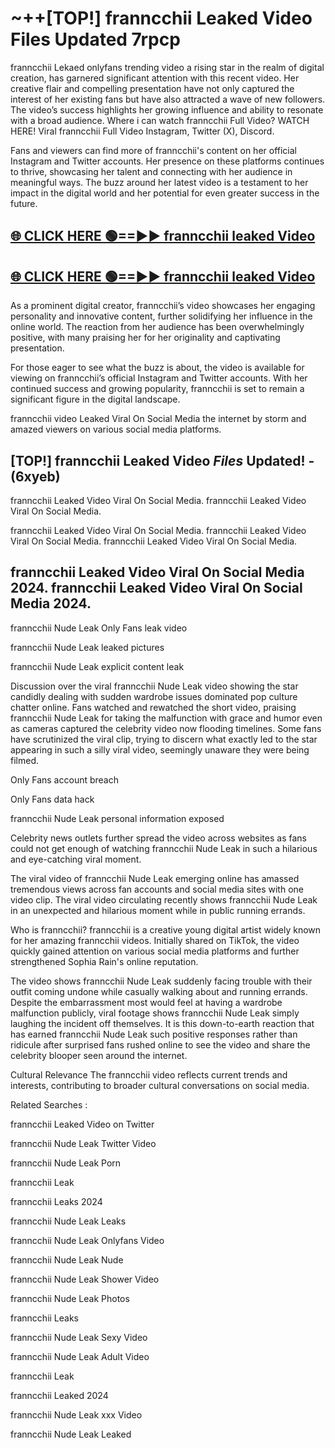 # ~++[TOP!] franncchii Leaked Video Files Updated 7rpcp

 franncchii Lekaed onlyfans trending video a rising star in the realm of digital creation, has garnered significant attention with this recent video. Her creative flair and compelling presentation have not only captured the interest of her existing fans but have also attracted a wave of new followers. The video’s success highlights her growing influence and ability to resonate with a broad audience.
Where i can watch  franncchii Full Video? WATCH HERE! Viral  franncchii Full Video Instagram, Twitter (X), Discord.


Fans and viewers can find more of  franncchii's content on her official Instagram and Twitter accounts. Her presence on these platforms continues to thrive, showcasing her talent and connecting with her audience in meaningful ways. The buzz around her latest video is a testament to her impact in the digital world and her potential for even greater success in the future.


## [🌐 CLICK HERE 🟢==►►  franncchii leaked Video ](https://onlyclips.site?title=franncchii&ref=git)

## [🌐 CLICK HERE 🟢==►►  franncchii leaked Video ](https://onlyclips.site?title=franncchii&ref=git)


As a prominent digital creator,  franncchii’s video showcases her engaging personality and innovative content, further solidifying her influence in the online world. The reaction from her audience has been overwhelmingly positive, with many praising her for her originality and captivating presentation.

For those eager to see what the buzz is about, the video is available for viewing on  franncchii’s official Instagram and Twitter accounts. With her continued success and growing popularity,  franncchii is set to remain a significant figure in the digital landscape.


  franncchii video Leaked Viral On Social Media the internet by storm and amazed viewers on various social media platforms.


## [TOP!]  franncchii Leaked Video *Files* Updated! - (6xyeb) 

 franncchii Leaked Video Viral On Social Media. franncchii Leaked Video Viral On Social Media.

 franncchii Leaked Video Viral On Social Media. franncchii Leaked Video Viral On Social Media. franncchii Leaked Video Viral On Social Media.


##  franncchii Leaked Video Viral On Social Media 2024. franncchii Leaked Video Viral On Social Media 2024.
 franncchii Nude Leak Only Fans leak video

 franncchii Nude Leak leaked pictures

 franncchii Nude Leak explicit content leak

Discussion over the viral  franncchii Nude Leak video showing the star candidly dealing with sudden wardrobe issues dominated pop culture chatter online. Fans watched and rewatched the short video, praising  franncchii Nude Leak for taking the malfunction with grace and humor even as cameras captured the celebrity video now flooding timelines. Some fans have scrutinized the viral clip, trying to discern what exactly led to the star appearing in such a silly viral video, seemingly unaware they were being filmed.


Only Fans account breach

Only Fans data hack

 franncchii Nude Leak personal information exposed

Celebrity news outlets further spread the video across websites as fans could not get enough of watching  franncchii Nude Leak in such a hilarious and eye-catching viral moment.


The viral video of  franncchii Nude Leak emerging online has amassed tremendous views across fan accounts and social media sites with one video clip. The viral video circulating recently shows  franncchii Nude Leak in an unexpected and hilarious moment while in public running errands.


Who is  franncchii?  franncchii is a creative young digital artist widely known for her amazing  franncchii videos. Initially shared on TikTok, the video quickly gained attention on various social media platforms and further strengthened Sophia Rain's online reputation.

The video shows  franncchii Nude Leak suddenly facing trouble with their outfit coming undone while casually walking about and running errands. Despite the embarrassment most would feel at having a wardrobe malfunction publicly, viral footage shows  franncchii Nude Leak simply laughing the incident off themselves. It is this down-to-earth reaction that has earned  franncchii Nude Leak such positive responses rather than ridicule after surprised fans rushed online to see the video and share the celebrity blooper seen around the internet.

Cultural Relevance The  franncchii video reflects current trends and interests, contributing to broader cultural conversations on social media.

Related Searches :

 franncchii Leaked Video on Twitter

 franncchii Nude Leak Twitter Video

 franncchii Nude Leak Porn

 franncchii Leak 

 franncchii Leaks 2024

 franncchii Nude Leak Leaks

 franncchii Nude Leak Onlyfans Video

 franncchii Nude Leak Nude

 franncchii Nude Leak Shower Video

 franncchii Nude Leak Photos

 franncchii Leaks

 franncchii Nude Leak Sexy Video

 franncchii Nude Leak Adult Video

 franncchii Leak

 franncchii Leaked 2024

 franncchii Nude Leak xxx Video

 franncchii Nude Leak Leaked